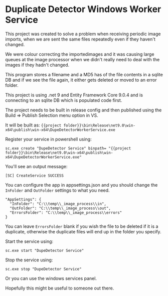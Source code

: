 # Duplicate Detector Windows Worker Service

This project was created to solve a problem when receiving periodic image imports, when we are sent the same files repeatedly even if they haven't changed.

We were colour correcting the importedimages and it was causing large queues at the image processor when we didn't really need to deal with the images if they hadn't changed.

This program stores a filename and a MD5 has of the file contents in a sqlite DB and if we see the file again, it either gets deleted or moved to an error folder.

This project is using .net 9 and Entity Framework Core 9.0.4 and is connecting to an sqlite DB which is populated code first.

The project needs to be built in release config and then published using the Build => Publish Selection menu option in VS.  

It will be built as: ```{{project folder}}\bin\Release\net9.0\win-x64\publish\win-x64\DupeDetectorWorkerService.exe```

Register your service in powershell using:

```sc.exe create "DupeDetector Service" binpath= "{{project folder}}\bin\Release\net9.0\win-x64\publish\win-x64\DupeDetectorWorkerService.exe"```

You'll see an output message:

```[SC] CreateService SUCCESS```

You can configure the app in appsettings.json and you should change the ```InFolder``` and ```OutFolder``` settings to what you need.

```
"AppSettings": {
  "InFolder": "C:\\temp\\_image_process\\in",
  "OutFolder": "C:\\temp\\_image_process\\out",
  "ErrorsFolder": "C:\\temp\\_image_process\\errors"
}
```

You can leave ```ErrorsFolder``` blank if you wish the file to be deleted if it is a duplicate, otherwise the duplicate files will end up in the folder you specify.


Start the service using:

```sc.exe start "DupeDetector Service"```

Stop the service using:

```sc.exe stop "DupeDetector Service"```

Or you can use the windows services panel.

Hopefully this might be useful to someone out there.
